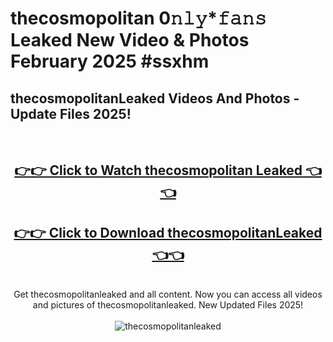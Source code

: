 # thecosmopolitan 0𝚗𝚕𝚢*𝚏𝚊𝚗𝚜 Leaked New Video & Photos February 2025 #ssxhm

<h2>thecosmopolitanLeaked Videos And Photos - Update Files 2025!</h2>
<br>
<div align="center">
<h2><a href="https://mediaupload.pro?title=thecosmopolitan&ref=11F" rel="nofollow">👉👉 Click to Watch thecosmopolitan Leaked 👈👈</a></h2>
<h2><a href="https://mediaupload.pro?title=thecosmopolitan&ref=11F" rel="nofollow">👉👉 Click to Download thecosmopolitanLeaked 👈👈</a></h2>
<br>
Get thecosmopolitanleaked and all content. Now you can access all videos and pictures of thecosmopolitanleaked. New Updated Files 2025!
<br>
<br>
<a href="https://mediaupload.pro?title=thecosmopolitan&ref=11F" rel="nofollow" data-target="animated-image.originalLink"><img src="https://i.ibb.co/Gkj2r4b/banner.png" alt="thecosmopolitanleaked" style="max-width: 100%; display: inline-block;" data-target="animated-image.originalImage"></a>
</div>
<br>

